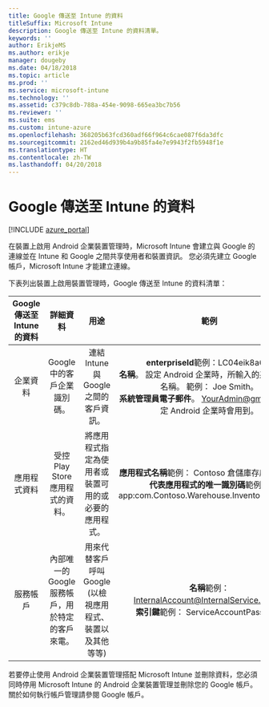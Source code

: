 ```yaml
---
title: Google 傳送至 Intune 的資料
titleSuffix: Microsoft Intune
description: Google 傳送至 Intune 的資料清單。
keywords: ''
author: ErikjeMS
ms.author: erikje
manager: dougeby
ms.date: 04/18/2018
ms.topic: article
ms.prod: ''
ms.service: microsoft-intune
ms.technology: ''
ms.assetid: c379c8db-788a-454e-9098-665ea3bc7b56
ms.reviewer: ''
ms.suite: ems
ms.custom: intune-azure
ms.openlocfilehash: 368205b63fcd360adf66f964c6cae087f6da3dfc
ms.sourcegitcommit: 2162ed46d939b4a9b85fa4e7e9943f2fb5948f1e
ms.translationtype: HT
ms.contentlocale: zh-TW
ms.lasthandoff: 04/20/2018
---
```

# <a name="data-google-sends-to-intune"></a>Google 傳送至 Intune 的資料

[!INCLUDE [azure_portal](./includes/azure_portal.md)]

在裝置上啟用 Android 企業裝置管理時，Microsoft Intune 會建立與 Google 的連線並在 Intune 和 Google 之間共享使用者和裝置資訊。 您必須先建立 Google 帳戶，Microsoft Intune 才能建立連線。

下表列出裝置上啟用裝置管理時，Google 傳送至 Intune 的資料清單：


| Google 傳送至 Intune 的資料 | 詳細資料 | 用途 | 範例 |
|:---:|:---:|:---:|:---:|
| 企業資料 | Google 中的客戶企業識別碼。 | 連結 Intune 與 Google 之間的客戶資訊。 | **enterpriseId**範例：LC04eik8a6。<br>**名稱**。 設定 Android 企業時，所輸入的系統管理員名稱。 範例： Joe Smith。<br>**系統管理員電子郵件**。 YourAdmin@gmail.com 設定 Android 企業時會用到。 |
| 應用程式資料 | 受控 Play Store 應用程式的資料。 | 將應用程式指定為使用者或裝置可用的或必要的應用程式。 | **應用程式名稱**範例： Contoso 倉儲庫存應用程式。<br>**代表應用程式的唯一識別碼**範例： app:com.Contoso.Warehouse.InventoryTracking |
| 服務帳戶 | 內部唯一的 Google 服務帳戶，用於特定的客戶來電。 | 用來代替客戶呼叫 Google (以檢視應用程式、裝置以及其他等等) | **名稱**範例：InternalAccount@InternalService.com。<br>**索引鍵**範例： ServiceAccountPassword |


若要停止使用 Android 企業裝置管理搭配 Microsoft Intune 並刪除資料，您必須同時停用 Microsoft Intune 的 Android 企業裝置管理並刪除您的 Google 帳戶。 關於如何執行帳戶管理請參閱 Google 帳戶。


